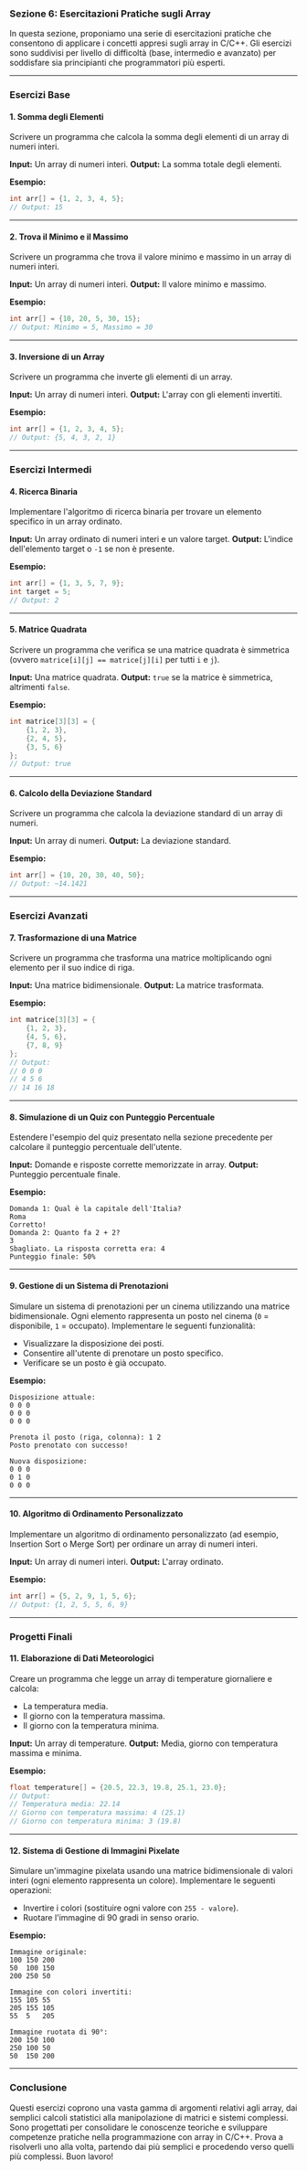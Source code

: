 ### **Sezione 6: Esercitazioni Pratiche sugli Array**

In questa sezione, proponiamo una serie di esercitazioni pratiche che consentono di applicare i concetti appresi sugli array in C/C++. Gli esercizi sono suddivisi per livello di difficoltà (base, intermedio e avanzato) per soddisfare sia principianti che programmatori più esperti.

---

### **Esercizi Base**

#### **1. Somma degli Elementi**
Scrivere un programma che calcola la somma degli elementi di un array di numeri interi.

**Input:** Un array di numeri interi.
**Output:** La somma totale degli elementi.

**Esempio:**
```cpp
int arr[] = {1, 2, 3, 4, 5};
// Output: 15
```

---

#### **2. Trova il Minimo e il Massimo**
Scrivere un programma che trova il valore minimo e massimo in un array di numeri interi.

**Input:** Un array di numeri interi.
**Output:** Il valore minimo e massimo.

**Esempio:**
```cpp
int arr[] = {10, 20, 5, 30, 15};
// Output: Minimo = 5, Massimo = 30
```

---

#### **3. Inversione di un Array**
Scrivere un programma che inverte gli elementi di un array.

**Input:** Un array di numeri interi.
**Output:** L'array con gli elementi invertiti.

**Esempio:**
```cpp
int arr[] = {1, 2, 3, 4, 5};
// Output: {5, 4, 3, 2, 1}
```

---

### **Esercizi Intermedi**

#### **4. Ricerca Binaria**
Implementare l'algoritmo di ricerca binaria per trovare un elemento specifico in un array ordinato.

**Input:** Un array ordinato di numeri interi e un valore target.
**Output:** L'indice dell'elemento target o `-1` se non è presente.

**Esempio:**
```cpp
int arr[] = {1, 3, 5, 7, 9};
int target = 5;
// Output: 2
```

---

#### **5. Matrice Quadrata**
Scrivere un programma che verifica se una matrice quadrata è simmetrica (ovvero `matrice[i][j] == matrice[j][i]` per tutti `i` e `j`).

**Input:** Una matrice quadrata.
**Output:** `true` se la matrice è simmetrica, altrimenti `false`.

**Esempio:**
```cpp
int matrice[3][3] = {
    {1, 2, 3},
    {2, 4, 5},
    {3, 5, 6}
};
// Output: true
```

---

#### **6. Calcolo della Deviazione Standard**
Scrivere un programma che calcola la deviazione standard di un array di numeri.

**Input:** Un array di numeri.
**Output:** La deviazione standard.

**Esempio:**
```cpp
int arr[] = {10, 20, 30, 40, 50};
// Output: ~14.1421
```

---

### **Esercizi Avanzati**

#### **7. Trasformazione di una Matrice**
Scrivere un programma che trasforma una matrice moltiplicando ogni elemento per il suo indice di riga.

**Input:** Una matrice bidimensionale.
**Output:** La matrice trasformata.

**Esempio:**
```cpp
int matrice[3][3] = {
    {1, 2, 3},
    {4, 5, 6},
    {7, 8, 9}
};
// Output:
// 0 0 0
// 4 5 6
// 14 16 18
```

---

#### **8. Simulazione di un Quiz con Punteggio Percentuale**
Estendere l'esempio del quiz presentato nella sezione precedente per calcolare il punteggio percentuale dell'utente.

**Input:** Domande e risposte corrette memorizzate in array.
**Output:** Punteggio percentuale finale.

**Esempio:**
```
Domanda 1: Qual è la capitale dell'Italia?
Roma
Corretto!
Domanda 2: Quanto fa 2 + 2?
3
Sbagliato. La risposta corretta era: 4
Punteggio finale: 50%
```

---

#### **9. Gestione di un Sistema di Prenotazioni**
Simulare un sistema di prenotazioni per un cinema utilizzando una matrice bidimensionale. Ogni elemento rappresenta un posto nel cinema (`0` = disponibile, `1` = occupato). Implementare le seguenti funzionalità:
- Visualizzare la disposizione dei posti.
- Consentire all'utente di prenotare un posto specifico.
- Verificare se un posto è già occupato.

**Esempio:**
```
Disposizione attuale:
0 0 0 
0 0 0 
0 0 0 

Prenota il posto (riga, colonna): 1 2
Posto prenotato con successo!

Nuova disposizione:
0 0 0 
0 1 0 
0 0 0 
```

---

#### **10. Algoritmo di Ordinamento Personalizzato**
Implementare un algoritmo di ordinamento personalizzato (ad esempio, Insertion Sort o Merge Sort) per ordinare un array di numeri interi.

**Input:** Un array di numeri interi.
**Output:** L'array ordinato.

**Esempio:**
```cpp
int arr[] = {5, 2, 9, 1, 5, 6};
// Output: {1, 2, 5, 5, 6, 9}
```

---

### **Progetti Finali**

#### **11. Elaborazione di Dati Meteorologici**
Creare un programma che legge un array di temperature giornaliere e calcola:
- La temperatura media.
- Il giorno con la temperatura massima.
- Il giorno con la temperatura minima.

**Input:** Un array di temperature.
**Output:** Media, giorno con temperatura massima e minima.

**Esempio:**
```cpp
float temperature[] = {20.5, 22.3, 19.8, 25.1, 23.0};
// Output:
// Temperatura media: 22.14
// Giorno con temperatura massima: 4 (25.1)
// Giorno con temperatura minima: 3 (19.8)
```

---

#### **12. Sistema di Gestione di Immagini Pixelate**
Simulare un'immagine pixelata usando una matrice bidimensionale di valori interi (ogni elemento rappresenta un colore). Implementare le seguenti operazioni:
- Invertire i colori (sostituire ogni valore con `255 - valore`).
- Ruotare l'immagine di 90 gradi in senso orario.

**Esempio:**
```
Immagine originale:
100 150 200
50  100 150
200 250 50

Immagine con colori invertiti:
155 105 55
205 155 105
55  5   205

Immagine ruotata di 90°:
200 150 100
250 100 50
50  150 200
```

---

### **Conclusione**

Questi esercizi coprono una vasta gamma di argomenti relativi agli array, dai semplici calcoli statistici alla manipolazione di matrici e sistemi complessi. Sono progettati per consolidare le conoscenze teoriche e sviluppare competenze pratiche nella programmazione con array in C/C++. Prova a risolverli uno alla volta, partendo dai più semplici e procedendo verso quelli più complessi. Buon lavoro!